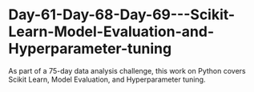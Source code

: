 # Day-61-Day-68-Day-69---Scikit-Learn-Model-Evaluation-and-Hyperparameter-tuning
As part of a 75-day data analysis challenge, this work on Python covers Scikit Learn, Model Evaluation, and Hyperparameter tuning.
